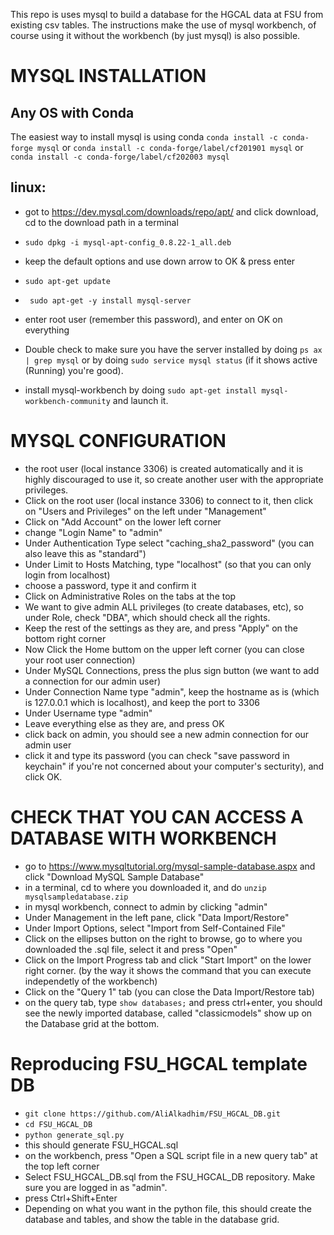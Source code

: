 This repo is uses mysql to build a database for the HGCAL data at FSU from existing csv tables. The instructions make the use of mysql workbench, of course using it without the workbench (by just mysql) is also possible.


# MYSQL INSTALLATION
## Any OS with Conda
The easiest way to install mysql is using conda
`conda install -c conda-forge mysql` or `conda install -c conda-forge/label/cf201901 mysql` or `conda install -c conda-forge/label/cf202003 mysql`

## linux: 
* got to https://dev.mysql.com/downloads/repo/apt/ and click download, cd to the download path in a terminal

* `sudo dpkg -i mysql-apt-config_0.8.22-1_all.deb`

* keep the default options and use down arrow to OK & press enter

* `sudo apt-get update`
* ` sudo apt-get -y install mysql-server` 
* enter root user (remember this password), and enter on OK on everything

* Double check to make sure you have the server installed by doing `ps ax | grep mysql` or by doing `sudo service mysql status` (if it shows active (Running) you're good).
* install mysql-workbench by doing `sudo apt-get install mysql-workbench-community` and launch it. 
# MYSQL CONFIGURATION
* the root user (local instance 3306) is created automatically and it is highly discouraged to use it, so create another user with the appropriate privileges.
* Click on the root user (local instance 3306) to connect to it, then click on "Users and Privileges" on the left under "Management"
* Click on "Add Account" on the lower left corner
* change "Login Name" to "admin"
* Under Authentication Type select "caching_sha2_password" (you can also leave this as "standard") 
* Under Limit to Hosts Matching, type "localhost" (so that you can only login from localhost)
* choose a password, type it and confirm it
* Click on Administrative Roles on the tabs at the top
* We want to give admin ALL privileges (to create databases, etc), so under Role, check "DBA", which should check all the rights.
* Keep the rest of the settings as they are, and press "Apply" on the bottom right corner
* Now Click the Home buttom on the upper left corner (you can close your root user connection)
* Under MySQL Connections, press the plus sign button (we want to add a connection for our admin user)
* Under Connection Name type "admin", keep the hostname as is (which is 127.0.0.1 which is localhost), and keep the port to 3306
* Under Username type "admin"
* Leave everything else as they are, and press OK
* click back on admin, you should see a new admin connection for our admin user
* click it and type its password (you can check "save password in keychain" if you're not concerned about your computer's secturity), and click OK. 
# CHECK THAT YOU CAN ACCESS A DATABASE WITH WORKBENCH

* go to https://www.mysqltutorial.org/mysql-sample-database.aspx and click "Download MySQL Sample Database" 
* in a terminal, cd to where you downloaded it, and do `unzip mysqlsampledatabase.zip`
* in mysql workbench, connect to admin by clicking "admin"
* Under Management in the left pane, click "Data Import/Restore"
* Under Import Options, select "Import from Self-Contained File"
* Click on the ellipses button on the right to browse, go to where you downloaded the .sql file, select it and press "Open"
* Click on the Import Progress tab and click "Start Import" on the lower right corner. (by the way it shows the command that you can execute independetly of the workbench)
* Click on the "Query 1" tab (you can close the Data Import/Restore tab)
* on the query tab, type `show databases;` and press ctrl+enter, you should see the newly imported database, called "classicmodels" show up on the Database grid at the bottom. 
# Reproducing FSU_HGCAL template DB
* `git clone https://github.com/AliAlkadhim/FSU_HGCAL_DB.git`
* `cd FSU_HGCAL_DB`
* `python generate_sql.py`
* this should generate FSU_HGCAL.sql
* on the workbench, press "Open a SQL script file in a new query tab" at the top left corner
* Select FSU_HGCAL_DB.sql from the FSU_HGCAL_DB repository. Make sure you are logged in as "admin".
* press Ctrl+Shift+Enter
* Depending on what you want in the python file, this should create the database and tables, and show the table in the database grid.
